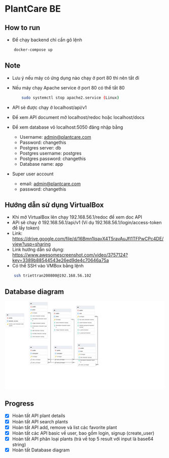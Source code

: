 # PlantCare BE
## How to run
- Để chạy backend chỉ cần gõ lệnh

```bash
    docker-compose up
```

## Note
- Lưu ý nếu máy có ứng dụng nào chạy ở port 80 thì nên tắt đi
- Nếu máy chạy Apache service ở port 80 có thể tắt 80
    ```bash
        sudo systemctl stop apache2.service (Linux)
    ```
- API sẽ được chạy ở localhost/api/v1
- Để xem API document mở localhost/redoc hoặc localhost/docs
- Để xem database vô localhost:5050 đăng nhập bằng
    - Username: admin@plantcare.com
    - Password: changethis
    - Postgres server: db
    - Postgres username: postgres
    - Postgres password: changethis
    - Database name: app

- Super user account
    - email: admin@plantcare.com
    - password: changethis

## Hướng dẫn sử dụng VirtualBox
- Khi mở VirtualBox lên chạy 192.168.56.1/redoc để xem doc API
- APi sẽ chạy ở 192.168.56.1/api/v1 (Ví dụ 192.168.56.1/login/access-token để lấy token)
- Link: https://drive.google.com/file/d/16Bmn1lqavX4T5ravAuJfI1TFPwCPc4DE/view?usp=sharing
- Link hướng dẫn sử dụng: https://www.awesomescreenshot.com/video/3757124?key=3389b88544543e26ed9de4c70646a75a
- Có thể SSH vào VMBox bằng lệnh
```bash
    ssh triettran200800@192.168.56.102
```

## Database diagram
![Database diagram](./Database_diagram.png)

## Progress
- [x] Hoàn tất API plant details
- [x] Hoàn tất API search plants
- [x] Hoàn tất API add, remove và list các favorite plant
- [x] Hoàn tất các API basic về user, bao gồm login, signup (create_user)
- [x] Hoàn tất API phân loại plants (trả về top 5 result với input là base64 string)
- [x] Hoàn tất Database diagram